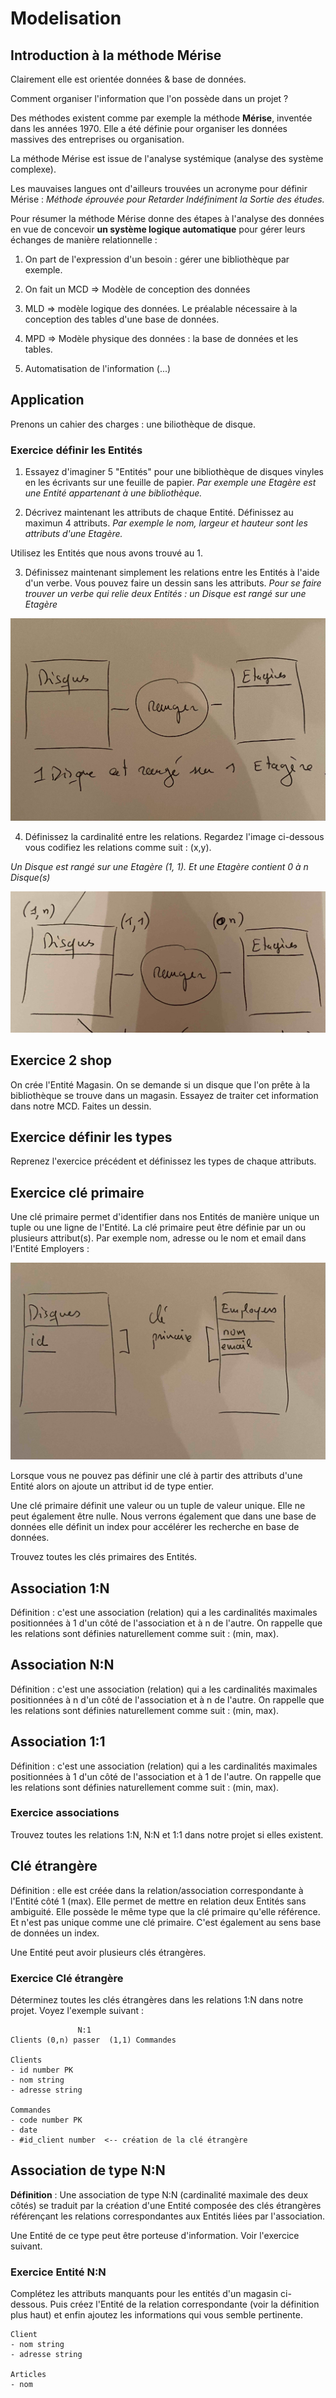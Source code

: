 # Modelisation

## Introduction à la méthode Mérise

Clairement elle est orientée données & base de données.

Comment organiser l'information que l'on possède dans un projet ? 

Des méthodes existent comme par exemple la méthode **Mérise**, inventée dans les années 1970. Elle a été définie pour organiser les données massives des entreprises ou organisation.

La méthode Mérise est issue de l'analyse systémique (analyse des système complexe).

Les mauvaises langues ont d'ailleurs trouvées un acronyme pour définir Mérise : *Méthode éprouvée pour Retarder Indéfiniment la Sortie des études.*

Pour résumer la méthode Mérise donne des étapes à l'analyse des données en vue de concevoir **un système logique automatique** pour gérer leurs échanges de manière relationnelle :

1. On part de l'expression d'un besoin : gérer une bibliothèque par exemple.
2. On fait un MCD => Modèle de conception des données
3. MLD => modèle logique des données. Le préalable nécessaire à la conception des tables d'une base de données.
4. MPD => Modèle physique des données : la base de données et les tables.

5. Automatisation de l'information (...)

## Application

Prenons un cahier des charges : une biliothèque de disque.

### Exercice définir les Entités

1. Essayez d'imaginer 5 "Entités" pour une bibliothèque de disques vinyles en les écrivants sur une feuille de papier. 
*Par exemple une Etagère est une Entité appartenant à une bibliothèque.*

2. Décrivez maintenant les attributs de chaque Entité. Définissez au maximun 4 attributs.
*Par exemple le nom, largeur et hauteur sont les attributs d'une Etagère.*

Utilisez les Entités que nous avons trouvé au 1.

3. Définissez maintenant simplement les relations entre les Entités à l'aide d'un verbe. Vous pouvez faire un dessin sans les attributs.
*Pour se faire trouver un verbe qui relie deux Entités : un Disque est rangé sur une Etagère*

![relation](images/relation_01.jpg)

4. Définissez la cardinalité entre les relations. Regardez l'image ci-dessous vous codifiez les relations comme suit : (x,y).

*Un Disque est rangé sur une Etagère (1, 1). Et une Etagère contient 0 à n Disque(s)*

![relation](images/relation_02.jpg)


## Exercice 2 shop

On crée l'Entité Magasin. On se demande si un disque que l'on prête à la bibliothèque se trouve dans un magasin. Essayez de traiter cet information dans notre MCD. Faites un dessin.

## Exercice définir les types

Reprenez l'exercice précédent et définissez les types de chaque attributs.

## Exercice clé primaire

Une clé primaire permet d'identifier dans nos Entités de manière unique un tuple ou une ligne de l'Entité. La clé primaire peut être définie par un ou plusieurs attribut(s). Par exemple nom, adresse ou le nom et email dans l'Entité Employers :

![primary](images/primary_01.jpg)

Lorsque vous ne pouvez pas définir une clé à partir des attributs d'une Entité alors on ajoute un attribut id de type entier.

Une clé primaire définit une valeur ou un tuple de valeur unique. Elle ne peut également être nulle. Nous verrons également que dans une base de données elle définit un index pour accélérer les recherche en base de données.

Trouvez toutes les clés primaires des Entités.

## Association 1:N

Définition : c'est une association (relation) qui a les cardinalités maximales positionnées à 1 d'un côté de l'association et à n de l'autre. On rappelle que les relations sont définies naturellement comme suit : (min, max).

## Association N:N

Définition : c'est une association (relation) qui a les cardinalités maximales positionnées à n d'un côté de l'association et à n de l'autre. On rappelle que les relations sont définies naturellement comme suit : (min, max).

## Association 1:1

Définition : c'est une association (relation) qui a les cardinalités maximales positionnées à 1 d'un côté de l'association et à 1 de l'autre. On rappelle que les relations sont définies naturellement comme suit : (min, max).

### Exercice associations

Trouvez toutes les relations 1:N, N:N et 1:1 dans notre projet si elles existent.

## Clé étrangère

Définition :  elle est créée dans la relation/association correspondante à l'Entité côté 1 (max). Elle permet de mettre en relation deux Entités sans ambiguité. Elle possède le même type que la clé primaire qu'elle référence. Et n'est pas unique comme une clé primaire. C'est également au sens base de données un index.

Une Entité peut avoir plusieurs clés étrangères.

### Exercice Clé étrangère

Déterminez toutes les clés étrangères dans les relations 1:N dans notre projet. Voyez l'exemple suivant :

```text
               N:1
Clients (0,n) passer  (1,1) Commandes 

Clients
- id number PK
- nom string
- adresse string

Commandes
- code number PK
- date
- #id_client number  <-- création de la clé étrangère
```

## Association de type N:N

**Définition** : Une association de type N:N (cardinalité maximale des deux côtés) se traduit par la
création d'une Entité composée des clés étrangères référençant les relations correspondantes aux Entités liées par l'association.

Une Entité de ce type peut être porteuse d'information. Voir l'exercice suivant.

### Exercice Entité N:N 

Complétez les attributs manquants pour les entités d'un magasin ci-dessous. Puis créez l'Entité de la relation correspondante (voir la définition plus haut) et enfin ajoutez les informations qui vous semble pertinente.

```text
Client
- nom string
- adresse string

Articles
- nom
```